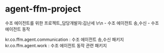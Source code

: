 # agent-ffm-project
수조 에이전트를 위한 프로젝트_담당개발자:김난세 \r\n
    - 수조 에이전트 송,수신
    - 수조 에이전트 동작
    
kr.co.ffm.agent.communication : 수조 에이전트 송,수신 패키지
kr.co.ffm.agent.work          : 수조 에이전트 동작 관련 패키지
